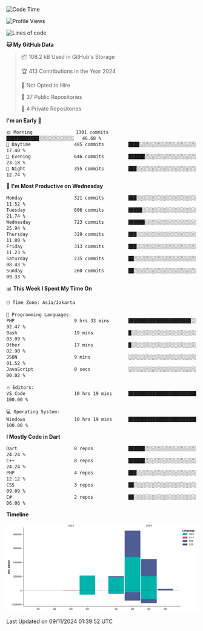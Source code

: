 <!--START_SECTION:waka-->
![Code Time](http://img.shields.io/badge/Code%20Time-259%20hrs%207%20mins-blue)

![Profile Views](http://img.shields.io/badge/Profile%20Views-1-blue)

![Lines of code](https://img.shields.io/badge/From%20Hello%20World%20I%27ve%20Written-865.4%20thousand%20lines%20of%20code-blue)

**🐱 My GitHub Data** 

> 📦 108.2 kB Used in GitHub's Storage 
 > 
> 🏆 413 Contributions in the Year 2024
 > 
> 🚫 Not Opted to Hire
 > 
> 📜 37 Public Repositories 
 > 
> 🔑 4 Private Repositories 
 > 
**I'm an Early 🐤** 

```text
🌞 Morning                1301 commits        ████████████░░░░░░░░░░░░░   46.68 % 
🌆 Daytime                485 commits         ████░░░░░░░░░░░░░░░░░░░░░   17.40 % 
🌃 Evening                646 commits         ██████░░░░░░░░░░░░░░░░░░░   23.18 % 
🌙 Night                  355 commits         ███░░░░░░░░░░░░░░░░░░░░░░   12.74 % 
```
📅 **I'm Most Productive on Wednesday** 

```text
Monday                   321 commits         ███░░░░░░░░░░░░░░░░░░░░░░   11.52 % 
Tuesday                  606 commits         █████░░░░░░░░░░░░░░░░░░░░   21.74 % 
Wednesday                723 commits         ██████░░░░░░░░░░░░░░░░░░░   25.94 % 
Thursday                 329 commits         ███░░░░░░░░░░░░░░░░░░░░░░   11.80 % 
Friday                   313 commits         ███░░░░░░░░░░░░░░░░░░░░░░   11.23 % 
Saturday                 235 commits         ██░░░░░░░░░░░░░░░░░░░░░░░   08.43 % 
Sunday                   260 commits         ██░░░░░░░░░░░░░░░░░░░░░░░   09.33 % 
```


📊 **This Week I Spent My Time On** 

```text
🕑︎ Time Zone: Asia/Jakarta

💬 Programming Languages: 
PHP                      9 hrs 33 mins       ███████████████████████░░   92.47 % 
Bash                     19 mins             █░░░░░░░░░░░░░░░░░░░░░░░░   03.09 % 
Other                    17 mins             █░░░░░░░░░░░░░░░░░░░░░░░░   02.90 % 
JSON                     9 mins              ░░░░░░░░░░░░░░░░░░░░░░░░░   01.52 % 
JavaScript               0 secs              ░░░░░░░░░░░░░░░░░░░░░░░░░   00.02 % 

🔥 Editors: 
VS Code                  10 hrs 19 mins      █████████████████████████   100.00 % 

💻 Operating System: 
Windows                  10 hrs 19 mins      █████████████████████████   100.00 % 
```

**I Mostly Code in Dart** 

```text
Dart                     8 repos             ██████░░░░░░░░░░░░░░░░░░░   24.24 % 
C++                      8 repos             ██████░░░░░░░░░░░░░░░░░░░   24.24 % 
PHP                      4 repos             ███░░░░░░░░░░░░░░░░░░░░░░   12.12 % 
CSS                      3 repos             ██░░░░░░░░░░░░░░░░░░░░░░░   09.09 % 
C#                       2 repos             ██░░░░░░░░░░░░░░░░░░░░░░░   06.06 % 
```



**Timeline**

![Lines of Code chart](https://raw.githubusercontent.com/PradiptaAhmad/PradiptaAhmad/main/assets/bar_graph.png)


 Last Updated on 09/11/2024 01:39:52 UTC
<!--END_SECTION:waka-->
